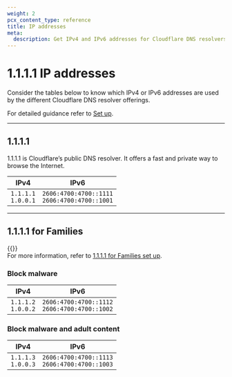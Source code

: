 ```yaml
---
weight: 2
pcx_content_type: reference
title: IP addresses
meta:
  description: Get IPv4 and IPv6 addresses for Cloudflare DNS resolvers, 1.1.1.1 and 1.1.1.1 for Families.
---
```


# 1.1.1.1 IP addresses

Consider the tables below to know which IPv4 or IPv6 addresses are used by the different Cloudflare DNS resolver offerings.

For detailed guidance refer to [Set up](/1.1.1.1/setup/).

---

## 1.1.1.1

1.1.1.1 is Cloudflare’s public DNS resolver. It offers a fast and private way to browse the Internet.

|       IPv4      |                    IPv6                   |
| --------------- | ----------------------------------------- |
| `1.1.1.1` <br/>`1.0.0.1` | `2606:4700:4700::1111` <br/>`2606:4700:4700::1001` |

---

## 1.1.1.1 for Families

{{<render file="_for-families-intro.md" >}} <br />
For more information, refer to [1.1.1.1 for Families set up](/1.1.1.1/setup/#1111-for-families).

### Block malware

|  IPv4            | IPv6                                      |
| -----------------|-------------------------------------------|
|  `1.1.1.2` <br/>`1.0.0.2` | `2606:4700:4700::1112` <br/>`2606:4700:4700::1002` |


### Block malware and adult content

|  IPv4            | IPv6                                      |
| -----------------|-------------------------------------------|
|  `1.1.1.3` <br/>`1.0.0.3` | `2606:4700:4700::1113` <br/>`2606:4700:4700::1003` |
